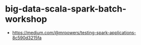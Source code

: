 # big-data-scala-spark-batch-workshop
* https://medium.com/@mrpowers/testing-spark-applications-8c590d3215fa
